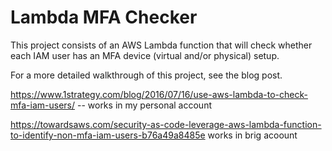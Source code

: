 # Lambda MFA Checker

This project consists of an AWS Lambda function that will check whether each IAM user has an MFA device (virtual and/or physical) setup.

For a more detailed walkthrough of this project, see the blog post.

https://www.1strategy.com/blog/2016/07/16/use-aws-lambda-to-check-mfa-iam-users/
-- works in my personal account

https://towardsaws.com/security-as-code-leverage-aws-lambda-function-to-identify-non-mfa-iam-users-b76a49a8485e
works in brig acoount
